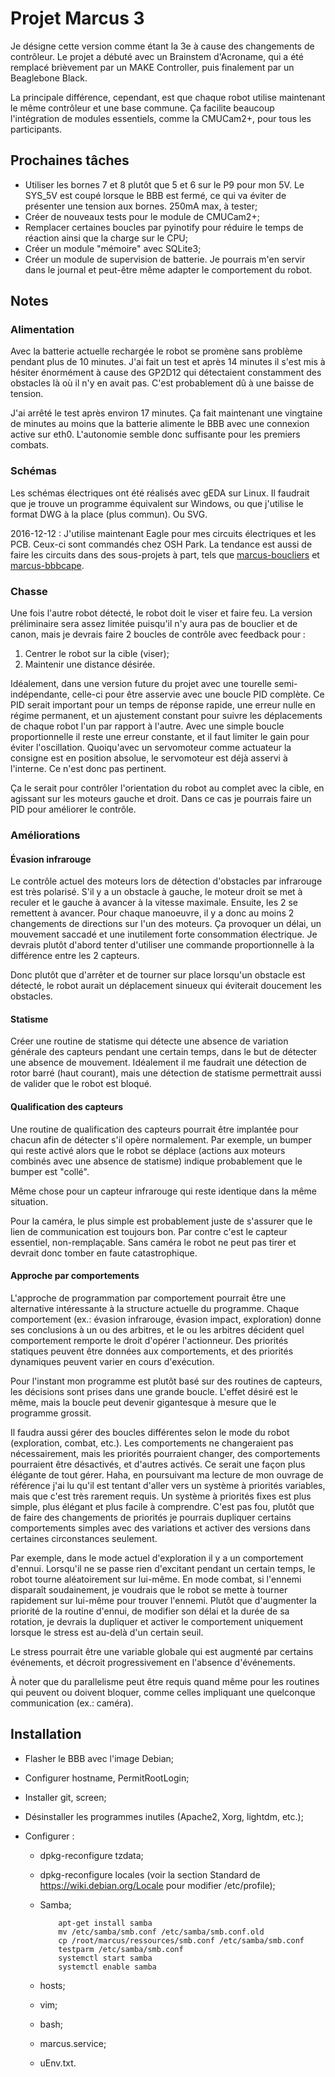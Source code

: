 # Projet Marcus 3

Je désigne cette version comme étant la 3e à cause des changements de contrôleur. Le projet a débuté avec un Brainstem d'Acroname, qui a été remplacé brièvement par un MAKE Controller, puis finalement par un Beaglebone Black.

La principale différence, cependant, est que chaque robot utilise maintenant le même contrôleur et une base commune. Ça facilite beaucoup l'intégration de modules essentiels, comme la CMUCam2+, pour tous les participants.

## Prochaines tâches

- Utiliser les bornes 7 et 8 plutôt que 5 et 6 sur le P9 pour mon 5V. Le SYS_5V est coupé lorsque le BBB est fermé, ce qui va éviter de présenter une tension aux bornes. 250mA max, à tester;
- Créer de nouveaux tests pour le module de CMUCam2+;
- Remplacer certaines boucles par pyinotify pour réduire le temps de réaction ainsi que la charge sur le CPU;
- Créer un module "mémoire" avec SQLite3;
- Créer un module de supervision de batterie. Je pourrais m'en servir dans le journal et peut-être même adapter le comportement du robot.

## Notes

### Alimentation

Avec la batterie actuelle rechargée le robot se promène sans problème pendant plus de 10 minutes. J'ai fait un test et après 14 minutes il s'est mis à hésiter énormément à cause des GP2D12 qui détectaient constamment des obstacles là où il n'y en avait pas. C'est probablement dû à une baisse de tension.

J'ai arrêté le test après environ 17 minutes. Ça fait maintenant une vingtaine de minutes au moins que la batterie alimente le BBB avec une connexion active sur eth0. L'autonomie semble donc suffisante pour les premiers combats.

### Schémas

Les schémas électriques ont été réalisés avec gEDA sur Linux. Il faudrait que je trouve un programme équivalent sur Windows, ou que j'utilise le format DWG à la place (plus commun). Ou SVG.

2016-12-12 : J'utilise maintenant Eagle pour mes circuits électriques et les PCB. Ceux-ci sont commandés chez OSH Park. La tendance est aussi de faire les circuits dans des sous-projets à part, tels que [marcus-boucliers](https://github.com/miek770/marcus-boucliers) et [marcus-bbbcape](https://github.com/miek770/marcus-bbbcape).

### Chasse

Une fois l'autre robot détecté, le robot doit le viser et faire feu. La version préliminaire sera assez limitée puisqu'il n'y aura pas de bouclier et de canon, mais je devrais faire 2 boucles de contrôle avec feedback pour :

1. Centrer le robot sur la cible (viser);
2. Maintenir une distance désirée.

Idéalement, dans une version future du projet avec une tourelle semi-indépendante, celle-ci pour être asservie avec une boucle PID complète. Ce PID serait important pour un temps de réponse rapide, une erreur nulle en régime permanent, et un ajustement constant pour suivre les déplacements de chaque robot l'un par rapport à l'autre. Avec une simple boucle proportionnelle il reste une erreur constante, et il faut limiter le gain pour éviter l'oscillation. Quoiqu'avec un servomoteur comme actuateur la consigne est en position absolue, le servomoteur est déjà asservi à l'interne. Ce n'est donc pas pertinent.

Ça le serait pour contrôler l'orientation du robot au complet avec la cible, en agissant sur les moteurs gauche et droit. Dans ce cas je pourrais faire un PID pour améliorer le contrôle.

### Améliorations

#### Évasion infrarouge

Le contrôle actuel des moteurs lors de détection d'obstacles par infrarouge est très polarisé. S'il y a un obstacle à gauche, le moteur droit se met à reculer et le gauche à avancer à la vitesse maximale. Ensuite, les 2 se remettent à avancer. Pour chaque manoeuvre, il y a donc au moins 2 changements de directions sur l'un des moteurs. Ça provoquer un délai, un mouvement saccadé et une inutilement forte consommation électrique. Je devrais plutôt d'abord tenter d'utiliser une commande proportionnelle à la différence entre les 2 capteurs.

Donc plutôt que d'arrêter et de tourner sur place lorsqu'un obstacle est détecté, le robot aurait un déplacement sinueux qui éviterait doucement les obstacles.

#### Statisme

Créer une routine de statisme qui détecte une absence de variation générale des capteurs pendant une certain temps, dans le but de détecter une absence de mouvement. Idéalement il me faudrait une détection de rotor barré (haut courant), mais une détection de statisme permettrait aussi de valider que le robot est bloqué.

#### Qualification des capteurs

Une routine de qualification des capteurs pourrait être implantée pour chacun afin de détecter s'il opère normalement. Par exemple, un bumper qui reste activé alors que le robot se déplace (actions aux moteurs combinés avec une absence de statisme) indique probablement que le bumper est "collé".

Même chose pour un capteur infrarouge qui reste identique dans la même situation.

Pour la caméra, le plus simple est probablement juste de s'assurer que le lien de communication est toujours bon. Par contre c'est le capteur essentiel, non-remplaçable. Sans caméra le robot ne peut pas tirer et devrait donc tomber en faute catastrophique.

#### Approche par comportements

L'approche de programmation par comportement pourrait être une alternative intéressante à la structure actuelle du programme. Chaque comportement (ex.: évasion infrarouge, évasion impact, exploration) donne ses conclusions à un ou des arbitres, et le ou les arbitres décident quel comportement remporte le droit d'opérer l'actionneur. Des priorités statiques peuvent être données aux comportements, et des priorités dynamiques peuvent varier en cours d'exécution.

Pour l'instant mon programme est plutôt basé sur des routines de capteurs, les décisions sont prises dans une grande boucle. L'effet désiré est le même, mais la boucle peut devenir gigantesque à mesure que le programme grossit.

Il faudra aussi gérer des boucles différentes selon le mode du robot (exploration, combat, etc.). Les comportements ne changeraient pas nécessairement, mais les priorités pourraient changer, des comportements pourraient être désactivés, et d'autres activés. Ce serait une façon plus élégante de tout gérer. Haha, en poursuivant ma lecture de mon ouvrage de référence j'ai lu qu'il est tentant d'aller vers un système à priorités variables, mais que c'est très rarement requis. Un système à priorités fixes est plus simple, plus élégant et plus facile à comprendre. C'est pas fou, plutôt que de faire des changements de priorités je pourrais dupliquer certains comportements simples avec des variations et activer des versions dans certaines circonstances seulement.

Par exemple, dans le mode actuel d'exploration il y a un comportement d'ennui. Lorsqu'il ne se passe rien d'excitant pendant un certain temps, le robot tourne aléatoirement sur lui-même. En mode combat, si l'ennemi disparaît soudainement, je voudrais que le robot se mette à tourner rapidement sur lui-même pour trouver l'ennemi. Plutôt que d'augmenter la priorité de la routine d'ennui, de modifier son délai et la durée de sa rotation, je devrais la dupliquer et activer le comportement uniquement lorsque le stress est au-delà d'un certain seuil.

Le stress pourrait être une variable globale qui est augmenté par certains événements, et décroit progressivement en l'absence d'événements.

À noter que du parallelisme peut être requis quand même pour les routines qui peuvent ou doivent bloquer, comme celles impliquant une quelconque communication (ex.: caméra).

## Installation

- Flasher le BBB avec l'image Debian;
- Configurer hostname, PermitRootLogin;
- Installer git, screen;
- Désinstaller les programmes inutiles (Apache2, Xorg, lightdm, etc.);
- Configurer :

  - dpkg-reconfigure tzdata;
  - dpkg-reconfigure locales (voir la section Standard de https://wiki.debian.org/Locale pour modifier /etc/profile);
  - Samba;

            apt-get install samba
            mv /etc/samba/smb.conf /etc/samba/smb.conf.old
            cp /root/marcus/ressources/smb.conf /etc/samba/smb.conf
            testparm /etc/samba/smb.conf
            systemctl start samba
            systemctl enable samba

  - hosts;
  - vim;
  - bash;
  - marcus.service;
  - uEnv.txt.
